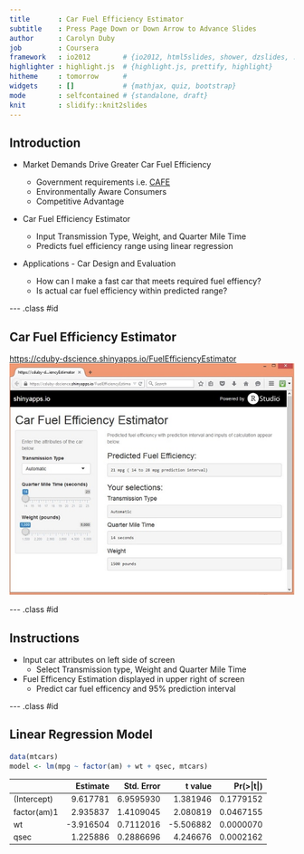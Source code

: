```yaml
---
title       : Car Fuel Efficiency Estimator
subtitle    : Press Page Down or Down Arrow to Advance Slides
author      : Carolyn Duby
job         : Coursera
framework   : io2012        # {io2012, html5slides, shower, dzslides, ...}
highlighter : highlight.js  # {highlight.js, prettify, highlight}
hitheme     : tomorrow      # 
widgets     : []            # {mathjax, quiz, bootstrap}
mode        : selfcontained # {standalone, draft}
knit        : slidify::knit2slides
---
```


## Introduction

* Market Demands Drive Greater Car Fuel Efficiency

    * Government requirements i.e. [CAFE](https://en.wikipedia.org/wiki/Corporate_Average_Fuel_Economy)
    * Environmentally Aware Consumers
    * Competitive Advantage
    
* Car Fuel Efficiency Estimator
    * Input Transmission Type, Weight, and Quarter Mile Time
    * Predicts fuel efficiency range using linear regression
    
* Applications - Car Design and Evaluation
    * How can I make a fast car that meets required fuel effiency?
    * Is actual car fuel efficiency within predicted range?

--- .class #id 
## Car Fuel Efficiency Estimator
https://cduby-dscience.shinyapps.io/FuelEfficiencyEstimator
![screenshot](screenshot_fe.jpg)

--- .class #id 

## Instructions
* Input car attributes on left side of screen
    * Select Transmission type, Weight and Quarter Mile Time
* Fuel Efficency Estimation displayed in upper right of screen
    * Predict car fuel efficency and 95% prediction interval

--- .class #id 

## Linear Regression Model

```r
data(mtcars)
model <- lm(mpg ~ factor(am) + wt + qsec, mtcars)
```


|            |  Estimate| Std. Error|   t value| Pr(>&#124;t&#124;)|
|:-----------|---------:|----------:|---------:|------------------:|
|(Intercept) |  9.617781|  6.9595930|  1.381946|          0.1779152|
|factor(am)1 |  2.935837|  1.4109045|  2.080819|          0.0467155|
|wt          | -3.916504|  0.7112016| -5.506882|          0.0000070|
|qsec        |  1.225886|  0.2886696|  4.246676|          0.0002162|




